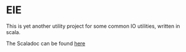 EIE
===

This is yet another utility project for some common IO utilities,
written in scala.


The Scaladoc can be found [here](api/latest/index.html)